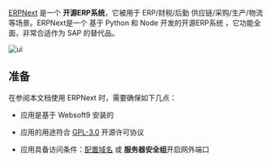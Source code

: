 [ERPNext](https://erpnext.com/) 是一个 **开源ERP系统**，它被用于 ERP/财税/后勤 供应链/采购/生产/物流  等场景。ERPNext是一个 基于 Python 和 Node 开发的开源ERP系统 ，它功能全面，非常合适作为 SAP 的替代品。


![ui](http://libs.websoft9.com/Websoft9/DocsPicture/en/erpnext/erpnext-adminui-websoft9.png)


## 准备

在参阅本文档使用 ERPNext 时，需要确保如下几点：

- 应用是基于 Websoft9 安装的

- 应用的用途符合 [GPL-3.0](https://opensource.org/licenses/GPL-3.0) 开源许可协议

- 应用具备访问条件：[配置域名](./guide/appsetdomain) 或 **服务器安全组**开启网外端口